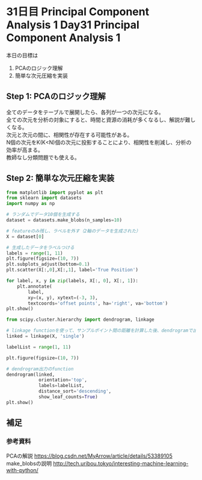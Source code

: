 # 31日目 Principal Component Analysis 1 Day31 Principal Component Analysis 1

本日の目標は
1. PCAのロジック理解
2. 簡単な次元圧縮を実装

## Step 1: PCAのロジック理解
全てのデータをテーブルで展開したら、各列が一つの次元になる。  
全ての次元を分析の対象にすると、時間と資源の消耗が多くなるし、解説が難しくなる。  
次元と次元の間に、相関性が存在する可能性がある。  
N個の次元をK(K<N)個の次元に投影することにより、相関性を削減し、分析の効率が高まる。  
教師なし分類問題でも使える。  

## Step 2: 簡単な次元圧縮を実装
```python
from matplotlib import pyplot as plt
from sklearn import datasets
import numpy as np

# ランダムでデータ10個を生成する
dataset = datasets.make_blobs(n_samples=10)

# featureのみ残し、ラベルを外す（2軸のデータを生成された）
X = dataset[0]

# 生成したデータをラベルつける
labels = range(1, 11)  
plt.figure(figsize=(10, 7))  
plt.subplots_adjust(bottom=0.1)  
plt.scatter(X[:,0],X[:,1], label='True Position')

for label, x, y in zip(labels, X[:, 0], X[:, 1]):  
    plt.annotate(
        label,
        xy=(x, y), xytext=(-3, 3),
        textcoords='offset points', ha='right', va='bottom')
plt.show()  

from scipy.cluster.hierarchy import dendrogram, linkage  

# linkage functionを使って、サンプルポイント間の距離を計算した後、dendrogramで出力できる形に変換
linked = linkage(X, 'single')

labelList = range(1, 11)

plt.figure(figsize=(10, 7))  

# dendrogram出力のfunction
dendrogram(linked,  
            orientation='top',
            labels=labelList,
            distance_sort='descending',
            show_leaf_counts=True)
plt.show()  

```

## 補足

### 参考資料
PCAの解説 https://blog.csdn.net/MyArrow/article/details/53389105  
make_blobsの説明 http://tech.uribou.tokyo/interesting-machine-learning-with-python/  

